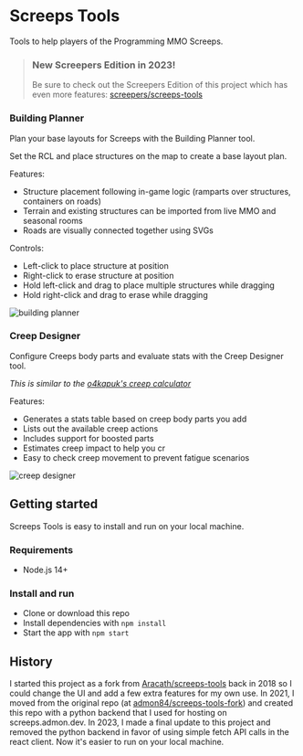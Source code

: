 # Screeps Tools

Tools to help players of the Programming MMO Screeps.

> ### New Screepers Edition in 2023!
> Be sure to check out the Screepers Edition of this project which has even more features: [screepers/screeps-tools](https://github.com/screepers/screeps-tools)

### Building Planner

Plan your base layouts for Screeps with the Building Planner tool.

Set the RCL and place structures on the map to create a base layout plan.

Features:
* Structure placement following in-game logic (ramparts over structures, containers on roads)
* Terrain and existing structures can be imported from live MMO and seasonal rooms
* Roads are visually connected together using SVGs

Controls:

- Left-click to place structure at position
- Right-click to erase structure at position
- Hold left-click and drag to place multiple structures while dragging
- Hold right-click and drag to erase while dragging

![building planner](https://user-images.githubusercontent.com/10291543/95763564-6a0a6700-0c6c-11eb-9eb8-7325b98a4437.png)

### Creep Designer

Configure Creeps body parts and evaluate stats with the Creep Designer tool.

_This is similar to the [o4kapuk's creep calculator](https://codepen.io/o4kapuk/full/ZKeorE)_

Features:
* Generates a stats table based on creep body parts you add
* Lists out the available creep actions
* Includes support for boosted parts
* Estimates creep impact to help you cr
* Easy to check creep movement to prevent fatigue scenarios

![creep designer](https://user-images.githubusercontent.com/10291543/95763598-78f11980-0c6c-11eb-9303-362c962876e4.png)

## Getting started

Screeps Tools is easy to install and run on your local machine.

### Requirements

* Node.js 14+

### Install and run

* Clone or download this repo
* Install dependencies with `npm install`
* Start the app with `npm start`

## History

I started this project as a fork from [Aracath/screeps-tools](https://github.com/Arcath/screeps-tools) back in 2018 so I could change the UI and add a few extra features for my own use. In 2021, I moved from the original repo (at [admon84/screeps-tools-fork](https://github.com/admon84/screeps-tools-fork)) and created this repo with a python backend that I used for hosting on screeps.admon.dev.  In 2023, I made a final update to this project and removed the python backend in favor of using simple fetch API calls in the react client.  Now it's easier to run on your local machine.
